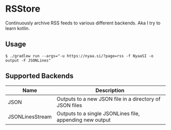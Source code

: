 # RSStore

Continuously archive RSS feeds to various different backends. Aka I try to learn kotlin.

## Usage

```shell
$ ./gradlew run --args="-u https://nyaa.si/?page=rss -f NyaaSI -o output -F JSONLines"
```

## Supported Backends

| Name            | Description                                                          |
|-----------------|----------------------------------------------------------------------|
| JSON            | Outputs to a new JSON file in a directory of JSON files              |
| JSONLinesStream | Outputs to a single JSONLines file, appending new output             |

